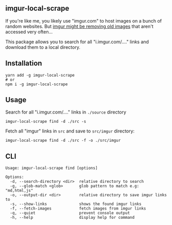 ## imgur-local-scrape

If you're like me, you likely use "imgur.com" to host images on a bunch of random websites. But [imgur might be removing old images](https://www.reddit.com/r/TheoryOfReddit/comments/12tinfp/imgur_has_announced_that_they_will_be_removing/) that aren't accessed very often...

This package allows you to search for all "i.imgur.com/...." links and download them to a local directory.

## Installation

```
yarn add -g imgur-local-scrape
# or
npm i -g imgur-local-scrape
```

## Usage

Search for all "i.imgur.com/...." links in `./source` directory

```
imgur-local-scrape find -d ./src -s
```

Fetch all "imgur" links in `src` and save to `src/imgur` directory:

```
imgur-local-scrape find -d ./src -f -o ./src/imgur
```

## CLI

```
Usage: imgur-local-scrape find [options]

Options:
  -d, --search-directory <dir>  relative directory to search
  -g, --glob-match <glob>       glob pattern to match e.g: "md,html,js"
  -o, --output-dir <dir>        relative directory to save imgur links to
  -s, --show-links              shows the found imgur links
  -f, --fetch-images            fetch images from imgur links
  -q, --quiet                   prevent console output
  -h, --help                    display help for command
```